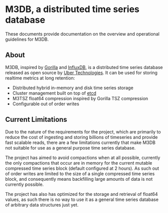 # M3DB, a distributed time series database

These documents provide documentation on the overview and operational guidelines for M3DB.

## About

M3DB, inspired by [Gorilla][gorilla] and [InfluxDB][influxdb], is a distributed time series database released as open source by [Uber Technologies][ubeross]. It can be used for storing realtime metrics at long retention:

* Distributed hybrid in-memory and disk time series storage
* Cluster management built on top of [etcd][etcd]
* M3TSZ float64 compression inspired by Gorilla TSZ compression
* Configurable out of order writes

## Current Limitations

Due to the nature of the requirements for the project, which are primarily to reduce the cost of ingesting and storing billions of timeseries and provide fast scalable reads, there are a few limitations currently that make M3DB not suitable for use as a general purpose time series database.

The project has aimed to avoid compactions when at all possible, currently the only compactions that occur are in memory for the current mutable compressed time series block (default configured at 2 hours). As such out of order writes are limited to the size of a single compressed time series block, and consequently means backfilling large amounts of data is not currently possible.

The project has also has optimized for the storage and retrieval of float64 values, as such there is no way to use it as a general time series database of arbitrary data structures just yet.

[gorilla]: http://www.vldb.org/pvldb/vol8/p1816-teller.pdf
[influxdb]: https://github.com/influxdata/influxdb
[etcd]: https://github.com/coreos/etcd
[ubeross]: http://uber.github.io
